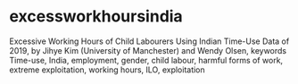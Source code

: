 # excessworkhoursindia
Excessive Working Hours of Child Labourers Using Indian Time-Use Data of 2019, by Jihye Kim (University of Manchester) and Wendy Olsen, keywords Time-use, India, employment, gender, child labour, harmful forms of work, extreme exploitation, working hours, ILO, exploitation 
